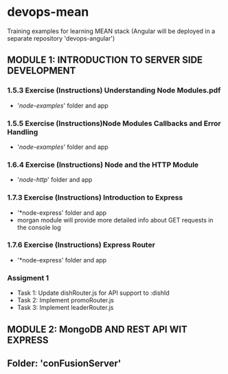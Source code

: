 # devops-mean
Training examples for learning MEAN stack (Angular will be deployed in a separate repository 'devops-angular')


## MODULE 1: INTRODUCTION TO SERVER SIDE DEVELOPMENT
### 1.5.3 Exercise (Instructions) Understanding Node Modules.pdf
   - '*node-examples*' folder and app

### 1.5.5 Exercise (Instructions)Node Modules Callbacks and Error Handling
   - '*node-examples*' folder and app

### 1.6.4 Exercise (Instructions) Node and the HTTP Module
   - '*node-http*' folder and app

### 1.7.3 Exercise (Instructions) Introduction to Express
   - '*node-express' folder and app
   - morgan module will provide more detailed info about GET requests in the console log

### 1.7.6 Exercise (Instructions) Express Router
   - '*node-express' folder and app

### Assigment 1
   - Task 1: Update	dishRouter.js for API support to :dishId
   - Task 2: Implement	promoRouter.js
   - Task 3: Implement	leaderRouter.js

## MODULE 2: MongoDB AND REST API WIT EXPRESS
## Folder: 'conFusionServer'

